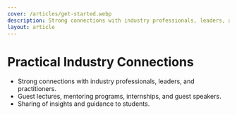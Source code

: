 ```yaml
---
cover: /articles/get-started.webp
description: Strong connections with industry professionals, leaders, and practitioners.
layout: article
---
```


# Practical Industry Connections

- Strong connections with industry professionals, leaders, and practitioners.
- Guest lectures, mentoring programs, internships, and guest speakers.
- Sharing of insights and guidance to students.